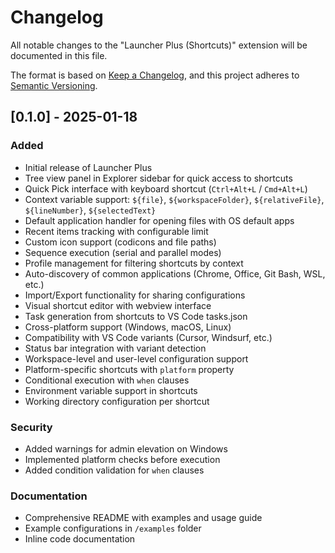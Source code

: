 # Changelog

All notable changes to the "Launcher Plus (Shortcuts)" extension will be documented in this file.

The format is based on [Keep a Changelog](https://keepachangelog.com/en/1.0.0/),
and this project adheres to [Semantic Versioning](https://semver.org/spec/v2.0.0.html).

## [0.1.0] - 2025-01-18

### Added
- Initial release of Launcher Plus
- Tree view panel in Explorer sidebar for quick access to shortcuts
- Quick Pick interface with keyboard shortcut (`Ctrl+Alt+L` / `Cmd+Alt+L`)
- Context variable support: `${file}`, `${workspaceFolder}`, `${relativeFile}`, `${lineNumber}`, `${selectedText}`
- Default application handler for opening files with OS default apps
- Recent items tracking with configurable limit
- Custom icon support (codicons and file paths)
- Sequence execution (serial and parallel modes)
- Profile management for filtering shortcuts by context
- Auto-discovery of common applications (Chrome, Office, Git Bash, WSL, etc.)
- Import/Export functionality for sharing configurations
- Visual shortcut editor with webview interface
- Task generation from shortcuts to VS Code tasks.json
- Cross-platform support (Windows, macOS, Linux)
- Compatibility with VS Code variants (Cursor, Windsurf, etc.)
- Status bar integration with variant detection
- Workspace-level and user-level configuration support
- Platform-specific shortcuts with `platform` property
- Conditional execution with `when` clauses
- Environment variable support in shortcuts
- Working directory configuration per shortcut

### Security
- Added warnings for admin elevation on Windows
- Implemented platform checks before execution
- Added condition validation for `when` clauses

### Documentation
- Comprehensive README with examples and usage guide
- Example configurations in `/examples` folder
- Inline code documentation